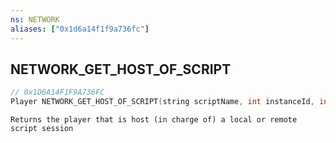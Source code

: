 ```yaml
---
ns: NETWORK
aliases: ["0x1d6a14f1f9a736fc"]
---
```

## NETWORK_GET_HOST_OF_SCRIPT

```c
// 0x1D6A14F1F9A736FC
Player NETWORK_GET_HOST_OF_SCRIPT(string scriptName, int instanceId, int positionHash);
```

```
Returns the player that is host (in charge of) a local or remote script session
```
